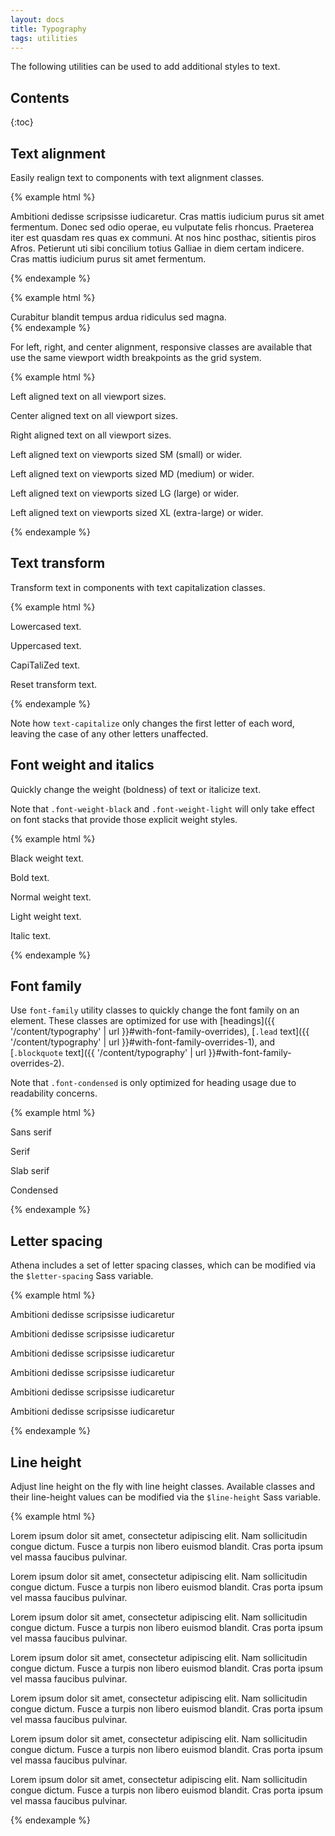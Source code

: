 ```yaml
---
layout: docs
title: Typography
tags: utilities
---
```


The following utilities can be used to add additional styles to text.


## Contents

{:toc}


## Text alignment

Easily realign text to components with text alignment classes.

{% example html %}
<p class="text-justify">Ambitioni dedisse scripsisse iudicaretur. Cras mattis iudicium purus sit amet fermentum. Donec sed odio operae, eu vulputate felis rhoncus. Praeterea iter est quasdam res quas ex communi. At nos hinc posthac, sitientis piros Afros. Petierunt uti sibi concilium totius Galliae in diem certam indicere. Cras mattis iudicium purus sit amet fermentum.</p>
{% endexample %}

{% example html %}
<div class="card w-50">
  <div class="card-block text-nowrap">
    Curabitur blandit tempus ardua ridiculus sed magna.
  </div>
</div>
{% endexample %}

For left, right, and center alignment, responsive classes are available that use the same viewport width breakpoints as the grid system.

{% example html %}
<p class="text-left">Left aligned text on all viewport sizes.</p>
<p class="text-center">Center aligned text on all viewport sizes.</p>
<p class="text-right">Right aligned text on all viewport sizes.</p>

<p class="text-sm-left">Left aligned text on viewports sized SM (small) or wider.</p>
<p class="text-md-left">Left aligned text on viewports sized MD (medium) or wider.</p>
<p class="text-lg-left">Left aligned text on viewports sized LG (large) or wider.</p>
<p class="text-xl-left">Left aligned text on viewports sized XL (extra-large) or wider.</p>
{% endexample %}


## Text transform

Transform text in components with text capitalization classes.

{% example html %}
<p class="text-lowercase">Lowercased text.</p>
<p class="text-uppercase">Uppercased text.</p>
<p class="text-capitalize">CapiTaliZed text.</p>
<p class="text-uppercase"><span class="text-transform-none">Reset transform text.</span></p>
{% endexample %}

Note how `text-capitalize` only changes the first letter of each word, leaving the case of any other letters unaffected.


## Font weight and italics

Quickly change the weight (boldness) of text or italicize text.

Note that `.font-weight-black` and `.font-weight-light` will only take effect on font stacks that provide those explicit weight styles.

{% example html %}
<p class="font-weight-black">Black weight text.</p>
<p class="font-weight-bold">Bold text.</p>
<p class="font-weight-normal">Normal weight text.</p>
<p class="font-weight-light">Light weight text.</p>
<p class="font-italic">Italic text.</p>
{% endexample %}


## Font family

Use `font-family` utility classes to quickly change the font family on an element.  These classes are optimized for use with [headings]({{ '/content/typography' | url }}#with-font-family-overrides), [`.lead` text]({{ '/content/typography' | url }}#with-font-family-overrides-1), and [`.blockquote` text]({{ '/content/typography' | url }}#with-font-family-overrides-2).

Note that `.font-condensed` is only optimized for heading usage due to readability concerns.

{% example html %}
<p class="font-sans-serif">Sans serif</p>
<p class="font-serif">Serif</p>
<p class="font-slab-serif">Slab serif</p>
<p class="font-condensed">Condensed</p>
{% endexample %}


## Letter spacing

Athena includes a set of letter spacing classes, which can be modified via the `$letter-spacing` Sass variable.

{% example html %}
<p class="text-uppercase letter-spacing-0">Ambitioni dedisse scripsisse iudicaretur</p>
<p class="text-uppercase letter-spacing-1">Ambitioni dedisse scripsisse iudicaretur</p>
<p class="text-uppercase letter-spacing-2">Ambitioni dedisse scripsisse iudicaretur</p>
<p class="text-uppercase letter-spacing-3">Ambitioni dedisse scripsisse iudicaretur</p>
<p class="text-uppercase letter-spacing-4">Ambitioni dedisse scripsisse iudicaretur</p>
<p class="text-uppercase letter-spacing-5">Ambitioni dedisse scripsisse iudicaretur</p>
{% endexample %}


## Line height

Adjust line height on the fly with line height classes.  Available classes and their line-height values can be modified via the `$line-height` Sass variable.

{% example html %}
<p class="line-height-0">
    Lorem ipsum dolor sit amet, consectetur adipiscing elit. Nam sollicitudin congue dictum. Fusce a turpis non libero euismod blandit. Cras porta ipsum vel massa faucibus pulvinar.
</p>
<p class="line-height-1">
    Lorem ipsum dolor sit amet, consectetur adipiscing elit. Nam sollicitudin congue dictum. Fusce a turpis non libero euismod blandit. Cras porta ipsum vel massa faucibus pulvinar.
</p>
<p class="line-height-2">
    Lorem ipsum dolor sit amet, consectetur adipiscing elit. Nam sollicitudin congue dictum. Fusce a turpis non libero euismod blandit. Cras porta ipsum vel massa faucibus pulvinar.
</p>
<p class="line-height-3">
    Lorem ipsum dolor sit amet, consectetur adipiscing elit. Nam sollicitudin congue dictum. Fusce a turpis non libero euismod blandit. Cras porta ipsum vel massa faucibus pulvinar.
</p>
<p class="line-height-4">
    Lorem ipsum dolor sit amet, consectetur adipiscing elit. Nam sollicitudin congue dictum. Fusce a turpis non libero euismod blandit. Cras porta ipsum vel massa faucibus pulvinar.
</p>
<p class="line-height-5">
    Lorem ipsum dolor sit amet, consectetur adipiscing elit. Nam sollicitudin congue dictum. Fusce a turpis non libero euismod blandit. Cras porta ipsum vel massa faucibus pulvinar.
</p>
<p class="line-height-6">
    Lorem ipsum dolor sit amet, consectetur adipiscing elit. Nam sollicitudin congue dictum. Fusce a turpis non libero euismod blandit. Cras porta ipsum vel massa faucibus pulvinar.
</p>
{% endexample %}

